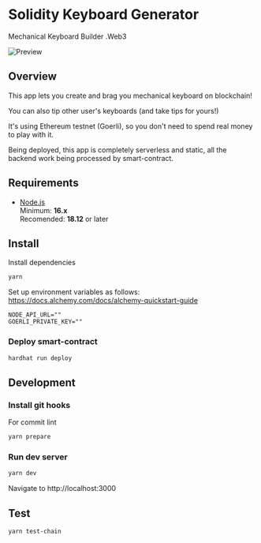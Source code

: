 # Solidity Keyboard Generator

Mechanical Keyboard Builder .Web3

![Preview]

## Overview

This app lets you create and brag you mechanical keyboard on blockchain!

You can also tip other user's keyboards (and take tips for yours!)

It's using Ethereum testnet (Goerli), so you don't need to spend real money to play with it.

Being deployed, this app is completely serverless and static, all the backend work being processed by smart-contract.

## Requirements

- [Node.js](https://nodejs.org)\
  Minimum: **16.x**\
  Recomended: **18.12** or later

## Install
Install dependencies
```sh
yarn
```

Set up environment variables as follows:<br>
https://docs.alchemy.com/docs/alchemy-quickstart-guide
```dotenv
NODE_API_URL=""
GOERLI_PRIVATE_KEY=""
```

### Deploy smart-contract
```sh
hardhat run deploy
```

## Development
### Install git hooks
For commit lint
```sh
yarn prepare
```

### Run dev server
```sh
yarn dev
```
Navigate to http://localhost:3000

## Test
```sh
yarn test-chain
```

[Preview]: https://gcyrkvfwpvlwjrrklxnh.supabase.co/storage/v1/object/public/tutorials/b71ebdf5-d544-49fb-a52f-6f1f261f83d0/tutorial_Euqy2mFXpuX1Z5wHzcGOO
